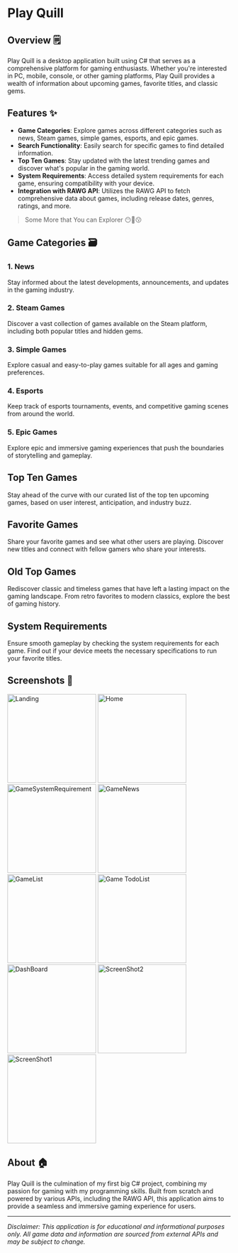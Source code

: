 # Play Quill

## Overview 🗒️
Play Quill is a desktop application built using C# that serves as a comprehensive platform for gaming enthusiasts. Whether you're interested in PC, mobile, console, or other gaming platforms, Play Quill provides a wealth of information about upcoming games, favorite titles, and classic gems.

## Features ✨
- **Game Categories**: Explore games across different categories such as news, Steam games, simple games, esports, and epic games.
- **Search Functionality**: Easily search for specific games to find detailed information.
- **Top Ten Games**: Stay updated with the latest trending games and discover what's popular in the gaming world.
- **System Requirements**: Access detailed system requirements for each game, ensuring compatibility with your device.
- **Integration with RAWG API**: Utilizes the RAWG API to fetch comprehensive data about games, including release dates, genres, ratings, and more.
> Some More that You can Explorer 😶🤖😗

## Game Categories 🗃️
### 1. News
Stay informed about the latest developments, announcements, and updates in the gaming industry.

### 2. Steam Games
Discover a vast collection of games available on the Steam platform, including both popular titles and hidden gems.

### 3. Simple Games
Explore casual and easy-to-play games suitable for all ages and gaming preferences.

### 4. Esports
Keep track of esports tournaments, events, and competitive gaming scenes from around the world.

### 5. Epic Games
Explore epic and immersive gaming experiences that push the boundaries of storytelling and gameplay.

## Top Ten Games
Stay ahead of the curve with our curated list of the top ten upcoming games, based on user interest, anticipation, and industry buzz.

## Favorite Games
Share your favorite games and see what other users are playing. Discover new titles and connect with fellow gamers who share your interests.

## Old Top Games
Rediscover classic and timeless games that have left a lasting impact on the gaming landscape. From retro favorites to modern classics, explore the best of gaming history.

## System Requirements
Ensure smooth gameplay by checking the system requirements for each game. Find out if your device meets the necessary specifications to run your favorite titles.

## Screenshots 📸
<img src="https://github.com/MRJumpI/C-Desktop-Gaming-App/assets/111625687/d5aeb641-370b-49ac-8a6d-80c1d1f125af" alt="Landing" style="width: 200px; height: 200px;">
<img src="https://github.com/MRJumpI/C-Desktop-Gaming-App/assets/111625687/c2b821d0-d8e9-405a-97ce-061c9259ab5c" alt="Home" style="width: 200px; height: 200px;">
<img src="https://github.com/MRJumpI/C-Desktop-Gaming-App/assets/111625687/e2f0b393-6b58-4448-8ebc-4a2c14dee7aa" alt="GameSystemRequirement" style="width: 200px; height: 200px;">
<img src="https://github.com/MRJumpI/C-Desktop-Gaming-App/assets/111625687/659778a2-1b7c-425b-be12-0e78e0492c1e" alt="GameNews" style="width: 200px; height: 200px;">
<img src="https://github.com/MRJumpI/C-Desktop-Gaming-App/assets/111625687/cd56627c-85a9-407a-828d-eec5c66ababa" alt="GameList" style="width: 200px; height: 200px;">
<img src="https://github.com/MRJumpI/C-Desktop-Gaming-App/assets/111625687/2d9abe90-69ef-448f-9201-f16b24318853" alt="Game TodoList" style="width: 200px; height: 200px;">
<img src="https://github.com/MRJumpI/C-Desktop-Gaming-App/assets/111625687/71114a65-436d-4d90-8b75-91b893eea3d7" alt="DashBoard" style="width: 200px; height: 200px;">
<img src="https://github.com/MRJumpI/C-Desktop-Gaming-App/assets/111625687/0bdbb25e-3de2-4b13-a832-e1b9dce24927" alt="ScreenShot2" style="width: 200px; height: 200px;">
<img src="https://github.com/MRJumpI/C-Desktop-Gaming-App/assets/111625687/9a3d27bf-6eed-4805-a296-9d8481688ea3" alt="ScreenShot1" style="width: 200px; height: 200px;">



## About 🏠
Play Quill is the culmination of my first big C# project, combining my passion for gaming with my programming skills. Built from scratch and powered by various APIs, including the RAWG API, this application aims to provide a seamless and immersive gaming experience for users.

---

*Disclaimer: This application is for educational and informational purposes only. All game data and information are sourced from external APIs and may be subject to change.*
